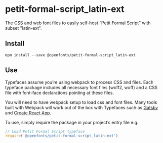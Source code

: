 
# petit-formal-script_latin-ext

The CSS and web font files to easily self-host “Petit Formal Script” with subset "latin-ext".

## Install

`npm install --save @openfonts/petit-formal-script_latin-ext`

## Use

Typefaces assume you’re using webpack to process CSS and files. Each typeface
package includes all necessary font files (woff2, woff) and a CSS file with
font-face declarations pointing at these files.

You will need to have webpack setup to load css and font files. Many tools built
with Webpack will work out of the box with Typefaces such as [Gatsby](https://github.com/gatsbyjs/gatsby)
and [Create React App](https://github.com/facebookincubator/create-react-app).

To use, simply require the package in your project’s entry file e.g.

```javascript
// Load Petit Formal Script typeface
require('@openfonts/petit-formal-script_latin-ext')
```
